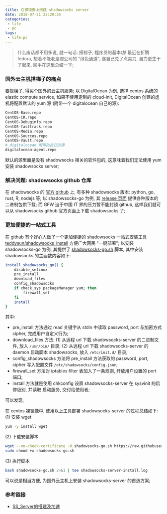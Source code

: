 ```yaml
---
title: 在裸镜像上搭建 shadowsocks server
date: 2018-07-21 22:29:35
categories:
 - life
 - pc
tags:
 - life:pc
---
```


> 什么废话都不用多说, 就一句话: 搭梯子, 程序员的基本功!
最近在折腾 fedora, 想着不能老是蹭公司的 "绿色通道", 遂自己兑了点美刀, 自力更生干了起来, 顺手在这里总结一下;

<!--more-->

### **国外云主机搭梯子的痛点**
要搭梯子, 得买个国外的云主机服务; 以 DigitalOcean 为例, 选择 centos 系统的 elastic compute service, 如果不使用定制的 cloud-init, DigitalOcean 创建的虚机将配置默认的 yum 源 (附带一个 digitalocean 自己的源):
``` bash
CentOS-Base.repo
CentOS-CR.repo
CentOS-Debuginfo.repo
CentOS-fasttrack.repo
CentOS-Media.repo
CentOS-Sources.repo
CentOS-Vault.repo
# digitalocean 附带的自己的源
digitalocean-agent.repo
```
默认的源里面是没有 shadowsocks 相关的软件包的, 这意味着我们无法使用 yum 安装 shadowsocks server;

### **解决问题: shadowsocks github 仓库**
在 shadowsocks 的 [官方 github](https://github.com/shadowsocks) 上, 有多种 shadowsocks 版本: python, go, rust, R, nodejs 等; 以 shadowsocks-go 为例, 其 [release 页面](https://github.com/shadowsocks/shadowsocks-go/releases) 提供各种版本的二进制包供下载; 而 GFW 迫于中国 IT 界的压力暂不能封锁 github, 这样我们就可以从 shadowsocks github 官方页面上下载 shadowsocks 了;

### **更加便捷的一站式工具**
在 github 有个好心人做了一个更加便捷的 shadowsocks 一站式安装工具 [teddysun/shadowsocks_install](https://github.com/teddysun/shadowsocks_install) 方便广大网民 "一键部署"; 以安装 shadowsocks-go 为例, 其提供了 [shadowsocks-go.sh](https://github.com/teddysun/shadowsocks_install/blob/master/shadowsocks-go.sh) 脚本, 其中安装 shadowsocks 的主函数内容如下:
``` bash
install_shadowsocks_go() {
    disable_selinux
    pre_install
    download_files
    config_shadowsocks
    if check_sys packageManager yum; then
        firewall_set
    fi
    install
}
```
其中:

* pre_install 方法通过 read 关键字从 stdin 中读取 password, port 与加密方式 cipher, 完成用户自定义行为;
* download_files 方法:
(1) 从远程 url 下载 shadowsocks-server 的二进制文件, 放入 `/usr/bin/` 目录;
(2) 从远程 url 下载 shadowsocks-server 的 daemon 启动脚本 shadowsocks, 放入 `/etc/init.d/` 目录;
* config_shadowsocks 方法将 pre_install 方法获取的 password, port, cipher 写入配置文件 `/etc/shadowsocks/config.json`;
* firewall_set 方法对 iptables filter 表加入了一条规则, 开放用户设置的 port 端口;
* install 方法就是使用 chkconfig 设置 shadowsocks-server 在 sysvinit 的启停级别, 并读取 启动服务, 交付给使用者;

可以发现, 

在 centos 裸镜像中, 使用以上工具部署 shadowsocks-server 的过程总结如下:
(1) 安装 wget
``` bash
yum -y install wget
```
(2) 下载安装脚本
``` bash
wget --no-check-certificate -O shadowsocks-go.sh https://raw.githubusercontent.com/teddysun/shadowsocks_install/master/shadowsocks-go.sh
sudo chmod +x shadowsocks-go.sh
```
(3) 执行脚本
``` bash
bash shadowsocks-go.sh 2>&1 | tee shadowsocks-server-install.log
```
可以说是相当方便, 为国外云主机上安装 shadowsocks-server 的首选方案;

### **参考链接**
- [SS_Server的搭建及加速](https://blog.csdn.net/qq_36163419/article/details/75452822)

